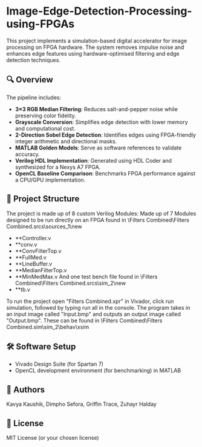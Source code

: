 # Image-Edge-Detection-Processing-using-FPGAs

This project implements a simulation-based digital accelerator for image processing on FPGA hardware. The system removes impulse noise and enhances edge features using hardware-optimised filtering and edge detection techniques.

## 🔍 Overview

The pipeline includes:
- **3×3 RGB Median Filtering**: Reduces salt-and-pepper noise while preserving color fidelity.
- **Grayscale Conversion**: Simplifies edge detection with lower memory and computational cost.
- **2-Direction Sobel Edge Detection**: Identifies edges using FPGA-friendly integer arithmetic and directional masks.
- **MATLAB Golden Models**: Serve as software references to validate accuracy.
- **Verilog HDL Implementation**: Generated using HDL Coder and synthesized for a Nexys A7 FPGA.
- **OpenCL Baseline Comparison**: Benchmarks FPGA performance against a CPU/GPU implementation.

## 📁 Project Structure
The project is made up of 8 custom Verilog Modules:
Made up of 7 Modules designed to be run directly on an FPGA found in \Filters Combined\Filters Combined.srcs\sources_1\new
  - **Controller.v
  - **conv.v
  - **ConvFilterTop.v
  - **FullMed.v
  - **LineBuffer.v
  - **MedianFilterTop.v
  - **MinMedMax.v
And one test bench file found in \Filters Combined\Filters Combined.srcs\sim_2\new
  - **tb.v

  To run the project open "Filters Combined.xpr" in Vivador, click run simulation, followed by typing run all in the console.
  The program takes in an input image called "Input.bmp" and outputs an output image called "Output.bmp". These can be found in \Filters Combined\Filters Combined.sim\sim_2\behav\xsim


## 🛠 Software Setup

- Vivado Design Suite (for Spartan 7)
- OpenCL development environment (for benchmarking) in MATLAB

## 👥 Authors

Kavya Kaushik, Dimpho Sefora, Griffin Trace, Zuhayr Halday

## 📝 License

MIT License (or your chosen license)
